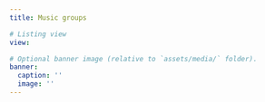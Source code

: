 ```yaml
---
title: Music groups

# Listing view
view: 

# Optional banner image (relative to `assets/media/` folder).
banner:
  caption: ''
  image: ''
---
```

